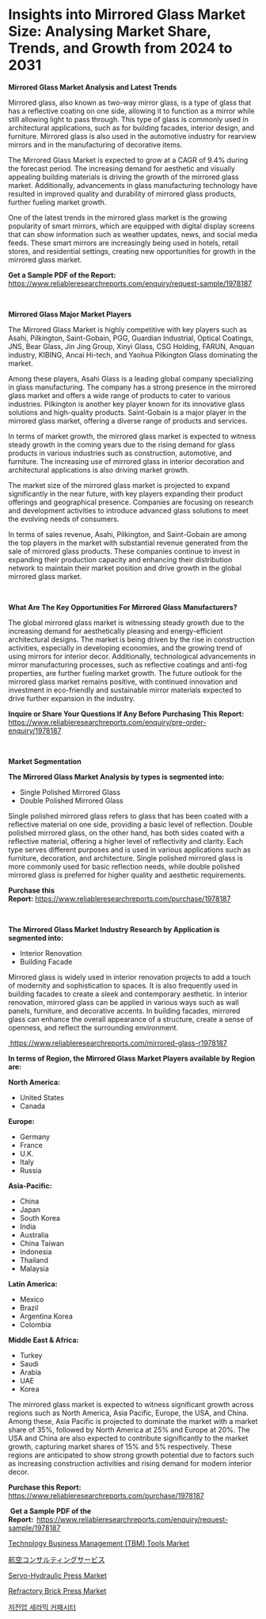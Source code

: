 <p><h1>Insights into Mirrored Glass Market Size: Analysing Market Share, Trends, and Growth from 2024 to 2031</h1></p><p><strong>Mirrored Glass Market Analysis and Latest Trends</strong></p>
<p><p>Mirrored glass, also known as two-way mirror glass, is a type of glass that has a reflective coating on one side, allowing it to function as a mirror while still allowing light to pass through. This type of glass is commonly used in architectural applications, such as for building facades, interior design, and furniture. Mirrored glass is also used in the automotive industry for rearview mirrors and in the manufacturing of decorative items.</p><p>The Mirrored Glass Market is expected to grow at a CAGR of 9.4% during the forecast period. The increasing demand for aesthetic and visually appealing building materials is driving the growth of the mirrored glass market. Additionally, advancements in glass manufacturing technology have resulted in improved quality and durability of mirrored glass products, further fueling market growth.</p><p>One of the latest trends in the mirrored glass market is the growing popularity of smart mirrors, which are equipped with digital display screens that can show information such as weather updates, news, and social media feeds. These smart mirrors are increasingly being used in hotels, retail stores, and residential settings, creating new opportunities for growth in the mirrored glass market.</p></p>
<p><strong>Get a Sample PDF of the Report:&nbsp;</strong> <a href="https://www.reliableresearchreports.com/enquiry/request-sample/1978187">https://www.reliableresearchreports.com/enquiry/request-sample/1978187</a></p>
<p>&nbsp;</p>
<p><strong>Mirrored Glass Major Market Players</strong></p>
<p><p>The Mirrored Glass Market is highly competitive with key players such as Asahi, Pilkington, Saint-Gobain, PGG, Guardian Industrial, Optical Coatings, JNS, Bear Glass, Jin Jing Group, Xinyi Glass, CSG Holding, FARUN, Anquan industry, KIBING, Ancai Hi-tech, and Yaohua Pilkington Glass dominating the market. </p><p>Among these players, Asahi Glass is a leading global company specializing in glass manufacturing. The company has a strong presence in the mirrored glass market and offers a wide range of products to cater to various industries. Pilkington is another key player known for its innovative glass solutions and high-quality products. Saint-Gobain is a major player in the mirrored glass market, offering a diverse range of products and services.</p><p>In terms of market growth, the mirrored glass market is expected to witness steady growth in the coming years due to the rising demand for glass products in various industries such as construction, automotive, and furniture. The increasing use of mirrored glass in interior decoration and architectural applications is also driving market growth.</p><p>The market size of the mirrored glass market is projected to expand significantly in the near future, with key players expanding their product offerings and geographical presence. Companies are focusing on research and development activities to introduce advanced glass solutions to meet the evolving needs of consumers.</p><p>In terms of sales revenue, Asahi, Pilkington, and Saint-Gobain are among the top players in the market with substantial revenue generated from the sale of mirrored glass products. These companies continue to invest in expanding their production capacity and enhancing their distribution network to maintain their market position and drive growth in the global mirrored glass market.</p></p>
<p>&nbsp;</p>
<p><strong>What Are The Key Opportunities For Mirrored Glass Manufacturers?</strong></p>
<p><p>The global mirrored glass market is witnessing steady growth due to the increasing demand for aesthetically pleasing and energy-efficient architectural designs. The market is being driven by the rise in construction activities, especially in developing economies, and the growing trend of using mirrors for interior decor. Additionally, technological advancements in mirror manufacturing processes, such as reflective coatings and anti-fog properties, are further fueling market growth. The future outlook for the mirrored glass market remains positive, with continued innovation and investment in eco-friendly and sustainable mirror materials expected to drive further expansion in the industry.</p></p>
<p><strong>Inquire or Share Your Questions If Any Before Purchasing This Report:</strong> <a href="https://www.reliableresearchreports.com/enquiry/pre-order-enquiry/1978187">https://www.reliableresearchreports.com/enquiry/pre-order-enquiry/1978187</a></p>
<p>&nbsp;</p>
<p><strong>Market Segmentation</strong></p>
<p><strong>The Mirrored Glass Market Analysis by types is segmented into:</strong></p>
<p><ul><li>Single Polished Mirrored Glass</li><li>Double Polished Mirrored Glass</li></ul></p>
<p><p>Single polished mirrored glass refers to glass that has been coated with a reflective material on one side, providing a basic level of reflection. Double polished mirrored glass, on the other hand, has both sides coated with a reflective material, offering a higher level of reflectivity and clarity. Each type serves different purposes and is used in various applications such as furniture, decoration, and architecture. Single polished mirrored glass is more commonly used for basic reflection needs, while double polished mirrored glass is preferred for higher quality and aesthetic requirements.</p></p>
<p><strong>Purchase this Report:&nbsp;</strong><a href="https://www.reliableresearchreports.com/purchase/1978187">https://www.reliableresearchreports.com/purchase/1978187</a></p>
<p>&nbsp;</p>
<p><strong>The Mirrored Glass Market Industry Research by Application is segmented into:</strong></p>
<p><ul><li>Interior Renovation</li><li>Building Facade</li></ul></p>
<p><p>Mirrored glass is widely used in interior renovation projects to add a touch of modernity and sophistication to spaces. It is also frequently used in building facades to create a sleek and contemporary aesthetic. In interior renovation, mirrored glass can be applied in various ways such as wall panels, furniture, and decorative accents. In building facades, mirrored glass can enhance the overall appearance of a structure, create a sense of openness, and reflect the surrounding environment.</p></p>
<p><a href="https://www.reliableresearchreports.com/mirrored-glass-r1978187">&nbsp;https://www.reliableresearchreports.com/mirrored-glass-r1978187</a></p>
<p><strong>In terms of Region, the Mirrored Glass Market Players available by Region are:</strong></p>
<p>
    <p> <strong> North America: </strong>
        <ul>
            <li>United States</li>
            <li>Canada</li>
        </ul>
        </p> 
    <p> <strong> Europe: </strong>
        <ul>
            <li>Germany</li>
            <li>France</li>
            <li>U.K.</li>
            <li>Italy</li>
            <li>Russia</li>
        </ul>
        </p> 
    <p> <strong> Asia-Pacific: </strong>
        <ul>
            <li>China</li>
            <li>Japan</li>
            <li>South Korea</li>
            <li>India</li>
            <li>Australia</li>
            <li>China Taiwan</li>
            <li>Indonesia</li>
            <li>Thailand</li>
            <li>Malaysia</li>
        </ul>
        </p> 
    <p> <strong> Latin America: </strong>
        <ul>
            <li>Mexico</li>
            <li>Brazil</li>
            <li>Argentina Korea</li>
            <li>Colombia</li>
        </ul>
        </p> 
    <p> <strong> Middle East & Africa: </strong>
        <ul>
            <li>Turkey</li>
            <li>Saudi</li>
            <li>Arabia</li>
            <li>UAE</li>
            <li>Korea</li>
        </ul>
    </p>
    </p>
<p><p>The mirrored glass market is expected to witness significant growth across regions such as North America, Asia Pacific, Europe, the USA, and China. Among these, Asia Pacific is projected to dominate the market with a market share of 35%, followed by North America at 25% and Europe at 20%. The USA and China are also expected to contribute significantly to the market growth, capturing market shares of 15% and 5% respectively. These regions are anticipated to show strong growth potential due to factors such as increasing construction activities and rising demand for modern interior decor.</p></p>
<p><strong>Purchase this Report: </strong><a href="https://www.reliableresearchreports.com/purchase/1978187">https://www.reliableresearchreports.com/purchase/1978187</a></p>
<p>&nbsp;<strong>Get a Sample PDF of the Report:&nbsp;&nbsp;</strong><a href="https://www.reliableresearchreports.com/enquiry/request-sample/1978187">https://www.reliableresearchreports.com/enquiry/request-sample/1978187</a></p>
<p><strong></strong></p>
<p><p><a href="https://github.com/nigngrjl95/Market-Research-Report-List-1/blob/main/technology-business-management-tbm-tools-market.md">Technology Business Management (TBM) Tools Market</a></p><p><a href="https://medium.com/@sebastianhodges1/%E8%88%AA%E7%A9%BA%E3%82%B3%E3%83%B3%E3%82%B5%E3%83%AB%E3%83%86%E3%82%A3%E3%83%B3%E3%82%B0%E3%82%B5%E3%83%BC%E3%83%93%E3%82%B9%E3%81%AE%E5%B8%82%E5%A0%B4%E5%8B%95%E5%90%91%E3%81%A8%E5%B8%82%E5%A0%B4%E5%88%86%E6%9E%90%E3%81%AF-2024%E5%B9%B4%E3%81%8B%E3%82%892031%E5%B9%B4%E3%81%BE%E3%81%A7%E3%81%AE%E4%BA%88%E6%B8%AC%E3%81%A7%E3%81%99-eda8b743fe84">航空コンサルティングサービス</a></p><p><a href="https://issuu.com/reportprime-2/docs/servo-hydraulic-press-market-size-2030.pptx">Servo-Hydraulic Press Market</a></p><p><a href="https://issuu.com/reportprime-2/docs/refractory-brick-press-market-size-2030.pptx">Refractory Brick Press Market</a></p><p><a href="https://medium.com/@lilmama456456/%EC%A0%80%EC%A0%84%EC%95%95-%EC%84%B8%EB%9D%BC%EB%AF%B9-%EC%BD%98%EB%8D%B4%EC%84%9C-%EC%8B%9C%EC%9E%A5-%EA%B7%9C%EB%AA%A8%EB%8A%94-%EA%B8%80%EB%A1%9C%EB%B2%8C-%EC%82%B0%EC%97%85%EC%97%90%EC%84%9C-%EA%B0%80%EC%9E%A5-%EC%A2%8B%EC%9D%80-%EB%A7%88%EC%BC%80%ED%8C%85-%EC%B1%84%EB%84%90%EC%9D%84-%EB%B3%B4%EC%97%AC%EC%A4%8D%EB%8B%88%EB%8B%A4-b754923bd08a">저전압 세라믹 커패시터</a></p></p>